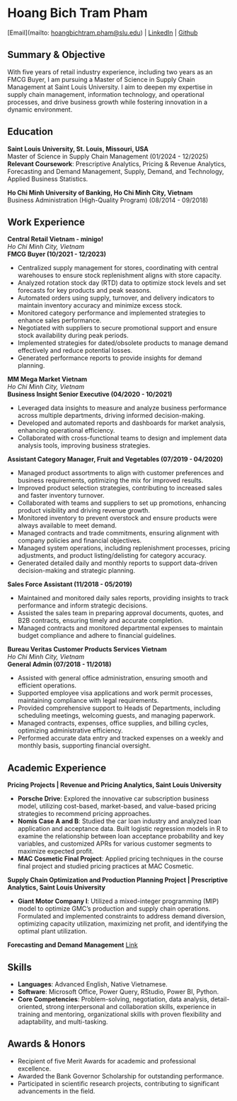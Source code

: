 # **Hoang Bich Tram Pham**

[Email](mailto: hoangbichtram.pham@slu.edu) | [LinkedIn](www.linkedin.com/in/hoang-bich-tram-pham-b786a2334) | [Github](https://trampham96.github.io/)

## **Summary & Objective**
With five years of retail industry experience, including two years as an FMCG Buyer, I am pursuing a Master of Science in Supply Chain Management at Saint Louis University. I aim to deepen my expertise in supply chain management, information technology, and operational processes, and drive business growth while fostering innovation in a dynamic environment.

## **Education**
**Saint Louis University, St. Louis, Missouri, USA**  
  Master of Science in Supply Chain Management (01/2024 - 12/2025)  
  **Relevant Coursework**: Prescriptive Analytics, Pricing & Revenue Analytics, Forecasting and Demand Management, Supply, Demand, and Technology, Applied Business Statistics.

**Ho Chi Minh University of Banking, Ho Chi Minh City, Vietnam**  
  Business Administration (High-Quality Program) (08/2014 - 09/2018)

## **Work Experience**
**Central Retail Vietnam - minigo!**  
  *Ho Chi Minh City, Vietnam*  
  **FMCG Buyer (10/2021 - 12/2023)**
  - Centralized supply management for stores, coordinating with central warehouses to ensure stock replenishment aligns with store capacity.
  - Analyzed rotation stock day (RTD) data to optimize stock levels and set forecasts for key products and peak seasons.
  - Automated orders using supply, turnover, and delivery indicators to maintain inventory accuracy and minimize excess stock.
  - Monitored category performance and implemented strategies to enhance sales performance.
  - Negotiated with suppliers to secure promotional support and ensure stock availability during peak periods.
  - Implemented strategies for dated/obsolete products to manage demand effectively and reduce potential losses.
  - Generated performance reports to provide insights for demand planning.

**MM Mega Market Vietnam**  
  *Ho Chi Minh City, Vietnam*  
  **Business Insight Senior Executive (04/2020 - 10/2021)**
  - Leveraged data insights to measure and analyze business performance across multiple departments, driving informed decision-making.
  - Developed and automated reports and dashboards for market analysis, enhancing operational efficiency.
  - Collaborated with cross-functional teams to design and implement data analysis tools, improving business strategies.

  **Assistant Category Manager, Fruit and Vegetables (07/2019 - 04/2020)**
  - Managed product assortments to align with customer preferences and business requirements, optimizing the mix for improved results.
  - Improved product selection strategies, contributing to increased sales and faster inventory turnover.
  - Collaborated with teams and suppliers to set up promotions, enhancing product visibility and driving revenue growth.
  - Monitored inventory to prevent overstock and ensure products were always available to meet demand.
  - Managed contracts and trade commitments, ensuring alignment with company policies and financial objectives.
  - Managed system operations, including replenishment processes, pricing adjustments, and product listing/delisting for category accuracy.
  - Generated detailed daily and monthly reports to support data-driven decision-making and strategic planning.

  **Sales Force Assistant (11/2018 - 05/2019)**
  - Maintained and monitored daily sales reports, providing insights to track performance and inform strategic decisions.
  - Assisted the sales team in preparing approval documents, quotes, and B2B contracts, ensuring timely and accurate completion.
  - Managed contracts and monitored departmental expenses to maintain budget compliance and adhere to financial guidelines.

**Bureau Veritas Customer Products Services Vietnam**  
  *Ho Chi Minh City, Vietnam*  
  **General Admin (07/2018 - 11/2018)**
  - Assisted with general office administration, ensuring smooth and efficient operations.
  - Supported employee visa applications and work permit processes, maintaining compliance with legal requirements.
  - Provided comprehensive support to Heads of Departments, including scheduling meetings, welcoming guests, and managing paperwork.
  - Managed contracts, expenses, office supplies, and billing cycles, optimizing administrative efficiency.
  - Performed accurate data entry and tracked expenses on a weekly and monthly basis, supporting financial oversight.

## **Academic Experience**
**Pricing Projects | Revenue and Pricing Analytics, Saint Louis University**
  - **Porsche Drive**: Explored the innovative car subscription business model, utilizing cost-based, market-based, and value-based pricing strategies to recommend pricing approaches.
  - **Nomis Case A and B**: Studied the car loan industry and analyzed loan application and acceptance data. Built logistic regression models in R to examine the relationship between loan acceptance probability and key variables, and customized APRs for various customer segments to maximize expected profit.
  - **MAC Cosmetic Final Project**: Applied pricing techniques in the course final project and studied pricing practices at MAC Cosmetic.

**Supply Chain Optimization and Production Planning Project | Prescriptive Analytics, Saint Louis University**
  - **Giant Motor Company I**: Utilized a mixed-integer programming (MIP) model to optimize GMC’s production and supply chain operations. Formulated and implemented constraints to address demand diversion, optimizing capacity utilization, maximizing net profit, and identifying the optimal plant utilization.

**Forecasting and Demand Management**
[Link](https://trampham96.github.io/Projects/)

## **Skills**
- **Languages**: Advanced English, Native Vietnamese.
- **Software**: Microsoft Office, Power Query, RStudio, Power BI, Python.
- **Core Competencies**: Problem-solving, negotiation, data analysis, detail-oriented, strong interpersonal and collaboration skills, experience in training and mentoring, organizational skills with proven flexibility and adaptability, and multi-tasking.

## **Awards & Honors**
- Recipient of five Merit Awards for academic and professional excellence.
- Awarded the Bank Governor Scholarship for outstanding performance.
- Participated in scientific research projects, contributing to significant advancements in the field.
